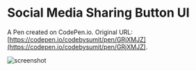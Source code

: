 # Social Media Sharing Button UI

A Pen created on CodePen.io. Original URL: [https://codepen.io/codebysumit/pen/GRjXMJZ](https://codepen.io/codebysumit/pen/GRjXMJZ).


![screenshot](https://user-images.githubusercontent.com/87431704/149633136-b1ea9b50-e894-42db-b431-00caa98f69ef.jpg)
